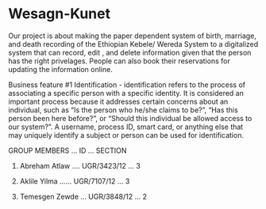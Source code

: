 # Wesagn-Kunet

Our project is about making the paper dependent system of birth, marriage, and death recording of the Ethiopian Kebele/ Wereda System to a digitalized system that can record, edit , and delete information given that the person has the right privelages. People can also book their reservations for updating the information online.

Business feature #1 Identification - identification refers to the process of associating a specific person with a specific identity. It is considered an important process because it addresses certain concerns about an individual, such as “Is the person who he/she claims to be?”, “Has this person been here before?”, or “Should this individual be allowed access to our system?”. A username, process ID, smart card, or anything else that may uniquely identify a subject or person can be used for identification.
        






GROUP MEMBERS      ...    ID        ...    SECTION

1. Abreham Atlaw  ....  UGR/3423/12   ...  3

2. Aklile Yilma   ......  UGR/7107/12   ...    3

3. Temesgen Zewde ...  UGR/3848/12   ...    2  
        
